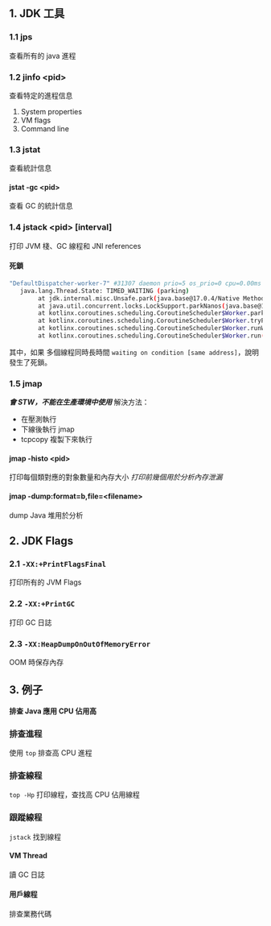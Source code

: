 
## 1. JDK 工具

### 1.1 jps

查看所有的 java 進程

### 1.2 jinfo \<pid\>

查看特定的進程信息

1. System properties
2. VM flags
3. Command line

### 1.3 jstat

查看統計信息

#### jstat -gc \<pid\>

查看 GC 的統計信息

### 1.4 jstack \<pid\> \[interval\]

打印 JVM 棧、GC 線程和 JNI references

#### 死鎖

```bash
"DefaultDispatcher-worker-7" #31307 daemon prio=5 os_prio=0 cpu=0.00ms elapsed=160.81s tid=0x0000027db379fae0 nid=0x48b8 waiting on condition  [0x000000a5d55ff000]
   java.lang.Thread.State: TIMED_WAITING (parking)
        at jdk.internal.misc.Unsafe.park(java.base@17.0.4/Native Method)
        at java.util.concurrent.locks.LockSupport.parkNanos(java.base@17.0.4/Unknown Source)
        at kotlinx.coroutines.scheduling.CoroutineScheduler$Worker.park(CoroutineScheduler.kt:795)
        at kotlinx.coroutines.scheduling.CoroutineScheduler$Worker.tryPark(CoroutineScheduler.kt:740)
        at kotlinx.coroutines.scheduling.CoroutineScheduler$Worker.runWorker(CoroutineScheduler.kt:711)
        at kotlinx.coroutines.scheduling.CoroutineScheduler$Worker.run(CoroutineScheduler.kt:664)
```

其中，如果 多個線程同時長時間 `waiting on condition [same address]`，說明發生了死鎖。

### 1.5 jmap

***會 STW，不能在生產環境中使用***
解決方法：
- 在壓測執行
- 下線後執行 jmap
- tcpcopy 複製下來執行

#### jmap -histo \<pid\>

打印每個類對應的對象數量和內存大小
*打印前幾個用於分析內存泄漏*

#### jmap -dump:format=b,file=\<filename\>

dump Java 堆用於分析

## 2. JDK Flags

### 2.1 `-XX:+PrintFlagsFinal`

打印所有的 JVM Flags

### 2.2 `-XX:+PrintGC`

打印 GC 日誌

### 2.3 `-XX:HeapDumpOnOutOfMemoryError`

OOM 時保存內存

## 3. 例子

**排查 Java 應用 CPU 佔用高**

### 排查進程

使用 `top` 排查高 CPU 進程

### 排查線程

`top -Hp` 打印線程，查找高 CPU 佔用線程

### 跟蹤線程

`jstack` 找到線程

#### VM Thread

讀 GC 日誌

#### 用戶線程

排查業務代碼

